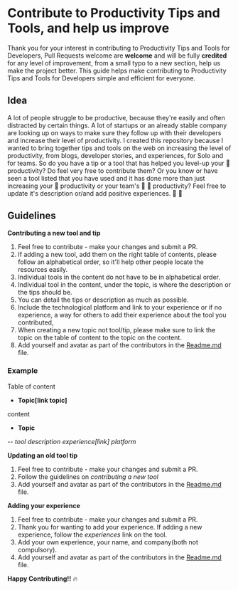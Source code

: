 
# Contribute to Productivity Tips and Tools, and help us improve

Thank you for your interest in contributing to Productivity Tips and Tools for Developers, Pull Requests welcome  are **welcome** and will be fully **credited** for any level of improvement, from a small typo to a new section, help us make the project better.
This guide helps make contributing to Productivity Tips and Tools for Developers simple and efficient for everyone.

## Idea

A lot of people struggle to be productive, because they're easily and often distracted by certain things. A lot of startups or an already stable company are looking up on ways to make sure they follow up with their developers and increase their level of productivity. I created this repository because I wanted to bring together tips and tools on the web on increasing the level of productivity, from blogs, developer stories, and experiences, for Solo and for teams. So do you have a tip or a tool that has helped you level-up your :muscle: productivity? Do feel very free to contribute them? Or you know or have seen a tool listed that you have used and it has done more than just increasing your :runner: productivity or your team's :two_men_holding_hands: :two_women_holding_hands: productivity? Feel free to update it's description or/and add positive experiences. :rocket: :rocket:

## Guidelines

**Contributing a new tool and tip**

1. Feel free to contribute - make your changes and submit a PR.
2. If adding a new tool, add them on the right table of contents, please follow an alphabetical order, so it'll help other people locate the resources easily.
3. Individual tools in the content do not have to be in alphabetical order.
4. Individual tool in the content, under the topic, is where the description or the tips should be.
5. You can detail the tips or description as much as possible.
6. Include the technological platform and link to your experience or if no experience, a way for others to add their experience about  the tool you contributed, 
4. When creating a new topic not tool/tip, please make sure to link the topic on the table of content to the topic on the content.
5. Add yourself and avatar as part of the contributors in the [Readme.md](/README.md) file.

### Example

Table of content 
 - **Topic[link topic]**

 content
 - **Topic**

 -- *tool*
 *description*
 *experience[link]*
 *platform*


**Updating an old tool tip**
1. Feel free to contribute - make your changes and submit a PR.
2. Follow the guidelines on *contributing a new tool*
3. Add yourself and avatar as part of the contributors in the [Readme.md](/README.md) file.

**Adding your experience**
1. Feel free to contribute - make your changes and submit a PR.
2. Thank you for wanting to add your experience. If adding a new experience, follow the *experiences* link on the tool.
3. Add your own experience, your name, and company(both not compulsory).
4. Add yourself and avatar as part of the contributors in the [Readme.md](/README.md) file.

**Happy Contributing!!** :fire:
